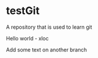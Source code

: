 # testGit
A repository that is used to learn git

Hello world - xloc

Add some text on another branch